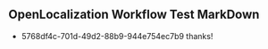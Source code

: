 ## OpenLocalization Workflow Test MarkDown
* 5768df4c-701d-49d2-88b9-944e754ec7b9 
thanks!<!--HONumber=Mar16_HO3-->
